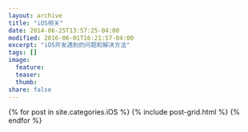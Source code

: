 ```yaml
---
layout: archive
title: "iOS相关"
date: 2014-06-25T13:57:25-04:00
modified: 2016-06-01T16:21:57-04:00
excerpt: "iOS开发遇到的问题和解决方法"
tags: []
image:
  feature:
  teaser:
  thumb:
share: false
---
```


<div class="tiles">
{% for post in site.categories.iOS %}
  {% include post-grid.html %}
{% endfor %}
</div><!-- /.tiles -->
